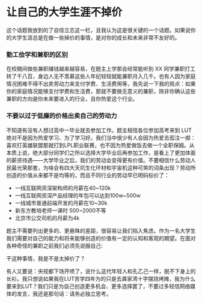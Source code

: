 # 让自己的大学生涯不掉价

这个话题我放到的了自信立志这一栏，且我认为这是很关键的一个话题。如果说你的大学生涯总是在做一些掉价的事情，是对你的成长和未来非常不友好的。

### 勤工俭学和兼职的区别

在校期间做些兼职赚钱越来越容易，在题主上学那会经常能听到 XX 同学兼职打工转了千八百，身边人无不羡慕这些人年纪轻轻就能兼职月入几千。也有人因为家庭情况困难不得不出卖劳动力来支付学费、生活费用等，我先说一下我的观点：如果你的家庭情况能够支付学费和生活费，那就不要做无意义的兼职，除非你确认这些兼职的方向是你未来要进入的行业，且你热爱这个行业。

### 不要以过于低廉的价格出卖自己的劳动力

不知道有没有人想过高中一毕业就去参加工作。题主相信各位参加高考来到 LUT绝对不是因为热爱学习、为了学习好。我们当中很少有人会因为热爱去孤注一掷：喜欢打英雄联盟那就打到LPL职业联赛，也不因为热爱做饭去做一个全职保姆。从本质上说，绝大部分同学们之所以选择大学毕业后再参加工作，是看上了更加体面的薪资待遇——大学毕业之后，我们的劳动会变得更有价值。不要相信什么劳动人民最光荣那套，为啥会有四大天坑生化环材和宇宙机这种可笑的词条出现？劳动所创造的价值从来都不是均等的，而且不同行业的劳动早已明码标价了：

- 一线互联网资深架构师的月薪在40~120k
- 一线互联网资深产品经理的年包可以达到100w~500w
- 一线城市普通前端开发的月薪在10~30k
- 新东方教培老师一课时 500~2000不等
- 北京市公交司机的月薪为4k

题主不需要列出更多的、更悬殊的差距，很容易让我们陷入焦虑。作为一名大学生我们需要对自己的能力和将来能够创造的价值有一定的认知和客观的期望。在面对各种奇怪的兼职之前我们必须先说服自己:

干这种事情，我是不是太掉价了？

有人又要说：央视都下场开喷了，说什么这代年轻人和孔乙己一样，脱不下身上的长衫。我只想说如果我在LUT苦学四年为的只是去龚家湾十字摆烧烤摊，我为什么要来到LUT？我们只是为自己创造更多机会、更多选择罢了，不要过多轻信网络媒体的发言，我还是那句话：请务必独立思考。

